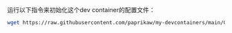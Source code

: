 运行以下指令来初始化这个dev container的配置文件：
``` sh
wget https://raw.githubusercontent.com/paprikaw/my-devcontainers/main/CMU/setup.sh && ./setup.sh
```
